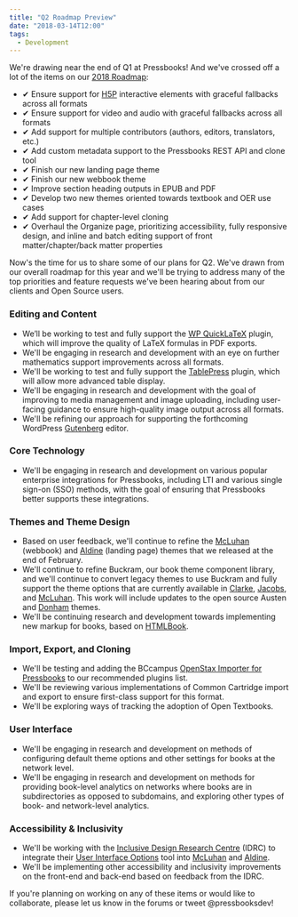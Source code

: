 ```yaml
---
title: "Q2 Roadmap Preview"
date: "2018-03-14T12:00"
tags:
  - Development
---
```


We're drawing near the end of Q1 at Pressbooks! And we've crossed off a lot of the items
on our [2018 Roadmap](/roadmap/):

- ✔ Ensure support for [H5P](https://h5p.org/wordpress) interactive elements with
  graceful fallbacks across all formats
- ✔ Ensure support for video and audio with
  graceful fallbacks across all formats
- ✔ Add support for multiple contributors (authors,
  editors, translators, etc.)
- ✔ Add custom metadata support to the Pressbooks REST API
  and clone tool
- ✔ Finish our new landing page theme
- ✔ Finish our new webbook theme
- ✔ Improve section heading outputs in EPUB and PDF
- ✔ Develop two new themes oriented
  towards textbook and OER use cases
- ✔ Add support for chapter-level cloning
- ✔ Overhaul the Organize page, prioritizing accessibility, fully responsive design, and
  inline and batch editing support of front matter/chapter/back matter properties

Now's the time for us to share some of our plans for Q2. We've drawn from our overall
roadmap for this year and we'll be trying to address many of the top priorities and
feature requests we've been hearing about from our clients and Open Source users.

### Editing and Content

- We’ll be working to test and fully support the
  [WP QuickLaTeX](https://wordpress.org/plugins/wp-quicklatex/) plugin, which will improve
  the quality of LaTeX formulas in PDF exports.
- We'll be engaging in research and
  development with an eye on further mathematics support improvements across all formats.
- We'll be working to test and fully support the
  [TablePress](https://wordpress.org/plugins/tablepress/) plugin, which will allow more
  advanced table display.
- We'll be engaging in research and development with the goal of
  improving to media management and image uploading, including user-facing guidance to
  ensure high-quality image output across all formats.
- We'll be refining our approach for
  supporting the forthcoming WordPress [Gutenberg](https://wordpress.org/gutenberg/) editor.

### Core Technology

- We'll be engaging in research and development on various popular enterprise
  integrations for Pressbooks, including LTI and various single sign-on (SSO) methods, with
  the goal of ensuring that Pressbooks better supports these integrations.

### Themes and Theme Design

- Based on user feedback, we'll continue to refine the
  [McLuhan](https://github.com/pressbooks/pressbooks-book) (webbook) and
  [Aldine](https://github.com/pressbooks/pressbooks-aldine) (landing page) themes that we
  released at the end of February.
- We'll continue to refine Buckram, our book theme
  component library, and we'll continue to convert legacy themes to use Buckram and fully
  support the theme options that are currently available in
  [Clarke](https://github.com/pressbooks/pressbooks-clarke),
  [Jacobs](https://github.com/pressbooks/pressbooks-jacobs), and
  [McLuhan](https://github.com/pressbooks/pressbooks-book). This work will include updates
  to the open source Austen and [Donham](https://github.com/pressbooks/pressbooks-donham)
  themes.
- We'll be continuing research and development towards implementing new markup for
  books, based on [HTMLBook](http://oreillymedia.github.io/HTMLBook).

### Import, Export, and Cloning

- We'll be testing and adding the BCcampus
  [OpenStax Importer for Pressbooks](https://github.com/BCcampus/pressbooks-openstax-import)
  to our recommended plugins list.
- We'll be reviewing various implementations of Common
  Cartridge import and export to ensure first-class support for this format.
- We'll be
  exploring ways of tracking the adoption of Open Textbooks.

### User Interface

- We'll be engaging in research and development on methods of configuring default theme
  options and other settings for books at the network level.
- We'll be engaging in research
  and development on methods for providing book-level analytics on networks where books are
  in subdirectories as opposed to subdomains, and exploring other types of book- and
  network-level analytics.

### Accessibility & Inclusivity

- We'll be working with the [Inclusive Design Research Centre](https://idrc.ocadu.ca/)
  (IDRC) to integrate their
  [User Interface Options](https://docs.fluidproject.org/infusion/development/tutorial-userInterfaceOptions/UserInterfaceOptions.html)
  tool into [McLuhan](https://github.com/pressbooks/pressbooks-book) and
  [Aldine](https://github.com/pressbooks/pressbooks-aldine).
- We'll be implementing other
  accessibility and inclusivity improvements on the front-end and back-end based on feedback
  from the IDRC.

If you're planning on working on any of these items or would like to collaborate, please
let us know in the forums or tweet @pressbooksdev!
